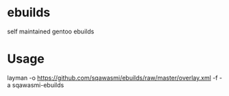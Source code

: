 ebuilds
=======

self maintained gentoo ebuilds

Usage
=====
layman -o https://github.com/sqawasmi/ebuilds/raw/master/overlay.xml -f -a sqawasmi-ebuilds
